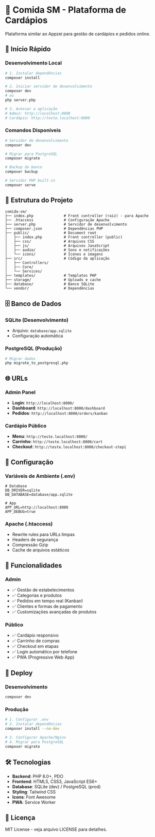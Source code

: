 # 🍕 Comida SM - Plataforma de Cardápios

Plataforma similar ao Appzei para gestão de cardápios e pedidos online.

## 🚀 Início Rápido

### Desenvolvimento Local

```bash
# 1. Instalar dependências
composer install

# 2. Iniciar servidor de desenvolvimento
composer dev
# ou
php server.php

# 3. Acessar a aplicação
# Admin: http://localhost:8000
# Cardápio: http://teste.localhost:8000
```

### Comandos Disponíveis

```bash
# Servidor de desenvolvimento
composer dev

# Migrar para PostgreSQL
composer migrate

# Backup do banco
composer backup

# Servidor PHP built-in
composer serve
```

## 📁 Estrutura do Projeto

```
comida-sm/
├── index.php              # Front controller (raiz) - para Apache
├── .htaccess              # Configuração Apache
├── server.php             # Servidor de desenvolvimento
├── composer.json          # Dependências PHP
├── public/                # Document root
│   ├── index.php          # Front controller (public)
│   ├── css/               # Arquivos CSS
│   ├── js/                # Arquivos JavaScript
│   ├── audio/             # Sons e notificações
│   └── icons/             # Ícones e imagens
├── src/                   # Código da aplicação
│   ├── Controllers/
│   ├── Core/
│   └── Services/
├── templates/             # Templates PHP
├── storage/               # Uploads e cache
├── database/              # Banco SQLite
└── vendor/                # Dependências
```

## 🗄️ Banco de Dados

### SQLite (Desenvolvimento)
- Arquivo: `database/app.sqlite`
- Configuração automática

### PostgreSQL (Produção)
```bash
# Migrar dados
php migrate_to_postgresql.php
```

## 🌐 URLs

### Admin Panel
- **Login**: `http://localhost:8000/`
- **Dashboard**: `http://localhost:8000/dashboard`
- **Pedidos**: `http://localhost:8000/orders/kanban`

### Cardápio Público
- **Menu**: `http://teste.localhost:8000/`
- **Carrinho**: `http://teste.localhost:8000/cart`
- **Checkout**: `http://teste.localhost:8000/checkout-step1`

## 🔧 Configuração

### Variáveis de Ambiente (.env)
```env
# Database
DB_DRIVER=sqlite
DB_DATABASE=database/app.sqlite

# App
APP_URL=http://localhost:8000
APP_DEBUG=true
```

### Apache (.htaccess)
- Rewrite rules para URLs limpas
- Headers de segurança
- Compressão Gzip
- Cache de arquivos estáticos

## 📱 Funcionalidades

### Admin
- ✅ Gestão de estabelecimentos
- ✅ Categorias e produtos
- ✅ Pedidos em tempo real (Kanban)
- ✅ Clientes e formas de pagamento
- ✅ Customizações avançadas de produtos

### Público
- ✅ Cardápio responsivo
- ✅ Carrinho de compras
- ✅ Checkout em etapas
- ✅ Login automático por telefone
- ✅ PWA (Progressive Web App)

## 🚀 Deploy

### Desenvolvimento
```bash
composer dev
```

### Produção
```bash
# 1. Configurar .env
# 2. Instalar dependências
composer install --no-dev

# 3. Configurar Apache/Nginx
# 4. Migrar para PostgreSQL
composer migrate
```

## 🛠️ Tecnologias

- **Backend**: PHP 8.0+, PDO
- **Frontend**: HTML5, CSS3, JavaScript ES6+
- **Database**: SQLite (dev) / PostgreSQL (prod)
- **Styling**: Tailwind CSS
- **Icons**: Font Awesome
- **PWA**: Service Worker

## 📄 Licença

MIT License - veja arquivo LICENSE para detalhes.